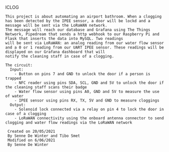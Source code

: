 ICLOG

    This project is about automating an airport bathroom. When a clogging has been detected by the IPEE sensor, a door will be lockd and a message will be sent via the LoRaWAN network.
    The message will reach our database and Grafana using The Things Network, Pipedream that sends a http webhook to our Raspberry Pi and Flask that inserts the data into MySQL. Two readings
    will be sent via LoRaWAN: an analog reading from our water flow sensor and a 0 or 1 reading from our UART IPEE sensor. These readings will be displayed on our Grafana dashboard that will
    notify the cleaning staff in case of a clogging. 

    The circuit:
      Input:
        - Button on pins 7 and GND to unlock the door if a person is trapped
        - NFC reader using pins SDA, SCL, GND and 5V to unlock the door if the cleaning staff scans their badge
        - Water flow sensor using pins A0, GND and 5V to measure the use of water
        - IPEE sensor using pins RX, TX, 5V and GND to measure cloggings 
      Output:
        - Solenoid lock connected via a relay on pin 4 to lock the door in case of a clogging
        - LoRaWAN connectivity using the onboard antenna connector to send clogging and water flow readings via the LoRaWAN network

     Created on 20/05/2021
     By Senne De Winter and Tibo Smet
     Modified on 6/06/2021
     By Senne De Winter
